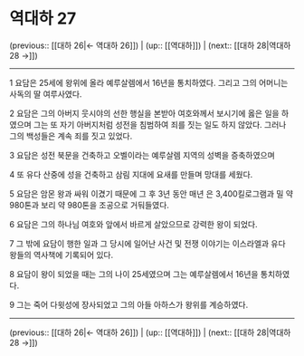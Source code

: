 # 역대하 27

(previous:: [[대하 26|← 역대하 26]]) | (up:: [[역대하]]) | (next:: [[대하 28|역대하 28 →]])

***




1 
요담은 25세에 왕위에 올라 예루살렘에서 16년을 통치하였다. 그리고 그의 어머니는 사독의 딸 여루사였다. 



2 
요담은 그의 아버지 웃시야의 선한 행실을 본받아 여호와께서 보시기에 옳은 일을 하였으며 그는 또 자기 아버지처럼 성전을 침범하여 죄를 짓는 일도 하지 않았다. 그러나 그의 백성들은 계속 죄를 짓고 있었다. 



3 
요담은 성전 북문을 건축하고 오벨이라는 예루살렘 지역의 성벽을 증축하였으며 



4 
또 유다 산중에 성을 건축하고 삼림 지대에 요새를 만들며 망대를 세웠다. 



5 
요담은 암몬 왕과 싸워 이겼기 때문에 그 후 3년 동안 매년 은 3,400킬로그램과 밀 약 980톤과 보리 약 980톤을 조공으로 거둬들였다. 



6 
요담은 그의 하나님 여호와 앞에서 바르게 살았으므로 강력한 왕이 되었다. 



7 
그 밖에 요담이 행한 일과 그 당시에 일어난 사건 및 전쟁 이야기는 이스라엘과 유다 왕들의 역사책에 기록되어 있다. 



8 
요담이 왕이 되었을 때는 그의 나이 25세였으며 그는 예루살렘에서 16년을 통치하였다. 



9 
그는 죽어 다윗성에 장사되었고 그의 아들 아하스가 왕위를 계승하였다.

***

(previous:: [[대하 26|← 역대하 26]]) | (up:: [[역대하]]) | (next:: [[대하 28|역대하 28 →]])
